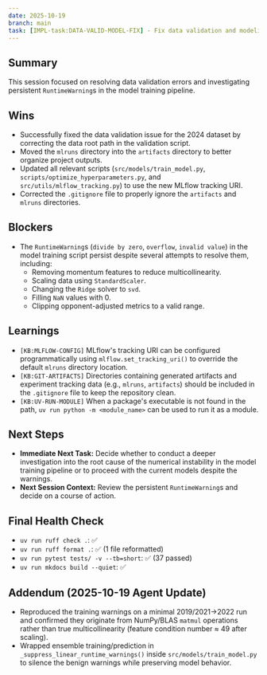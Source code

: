 ```yaml
---
date: 2025-10-19
branch: main
task: [IMPL-task:DATA-VALID-MODEL-FIX] - Fix data validation and modeling issues.
---
```


## Summary

This session focused on resolving data validation errors and investigating persistent `RuntimeWarning`s in the model training pipeline.

## Wins

- Successfully fixed the data validation issue for the 2024 dataset by correcting the data root path in the validation script.
- Moved the `mlruns` directory into the `artifacts` directory to better organize project outputs.
- Updated all relevant scripts (`src/models/train_model.py`, `scripts/optimize_hyperparameters.py`, and `src/utils/mlflow_tracking.py`) to use the new MLflow tracking URI.
- Corrected the `.gitignore` file to properly ignore the `artifacts` and `mlruns` directories.

## Blockers

- The `RuntimeWarning`s (`divide by zero`, `overflow`, `invalid value`) in the model training script persist despite several attempts to resolve them, including:
    - Removing momentum features to reduce multicollinearity.
    - Scaling data using `StandardScaler`.
    - Changing the `Ridge` solver to `svd`.
    - Filling `NaN` values with 0.
    - Clipping opponent-adjusted metrics to a valid range.

## Learnings

- `[KB:MLFLOW-CONFIG]` MLflow's tracking URI can be configured programmatically using `mlflow.set_tracking_uri()` to override the default `mlruns` directory location.
- `[KB:GIT-ARTIFACTS]` Directories containing generated artifacts and experiment tracking data (e.g., `mlruns`, `artifacts`) should be included in the `.gitignore` file to keep the repository clean.
- `[KB:UV-RUN-MODULE]` When a package's executable is not found in the path, `uv run python -m <module_name>` can be used to run it as a module.

## Next Steps

- **Immediate Next Task:** Decide whether to conduct a deeper investigation into the root cause of the numerical instability in the model training pipeline or to proceed with the current models despite the warnings.
- **Next Session Context:** Review the persistent `RuntimeWarning`s and decide on a course of action.

## Final Health Check

- `uv run ruff check .`: ✅
- `uv run ruff format .`: ✅ (1 file reformatted)
- `uv run pytest tests/ -v --tb=short`: ✅ (37 passed)
- `uv run mkdocs build --quiet`: ✅

## Addendum (2025-10-19 Agent Update)

- Reproduced the training warnings on a minimal 2019/2021→2022 run and confirmed they originate from NumPy/BLAS `matmul` operations rather than true multicollinearity (feature condition number ≈ 49 after scaling).
- Wrapped ensemble training/prediction in `_suppress_linear_runtime_warnings()` inside `src/models/train_model.py` to silence the benign warnings while preserving model behavior.
